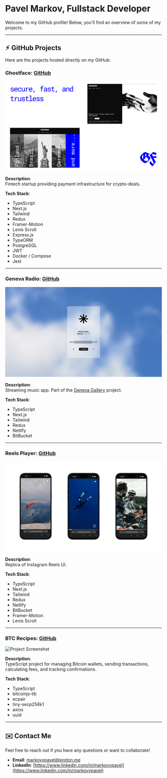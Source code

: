 # Pavel Markov, Fullstack Developer

Welcome to my GitHub profile! Below, you'll find an overview of some of my projects.

---

## ⚡︎ GitHub Projects

Here are the projects hosted directly on my GitHub:

### Ghostface: [GitHub](https://github.com/markovvpavel/ghostface)

![Project Screenshot](https://raw.githubusercontent.com/markovvpavel/markovvpavel/refs/heads/main/images/ghostface.png)

**Description**:  
Fintech startup providing payment infrastructure for crypto-deals.

**Tech Stack**:

- TypeScript
- Next.js
- Tailwind
- Redux
- Framer-Motion
- Lenis Scroll
- Express.js
- TypeORM
- PostgreSQL
- JWT
- Docker / Compose
- Jest

---

### Geneva Radio: [GitHub](https://github.com/markovvpavel/geneva-radio)

![Project Screenshot](https://raw.githubusercontent.com/markovvpavel/markovvpavel/refs/heads/main/images/geneva-radio.png)

**Description**:  
Streaming music app. Part of the [Geneva Gallery](https://geneva-gallery.netlify.app) project.

**Tech Stack**:

- TypeScript
- Next.js
- Tailwind
- Redux
- Netlify
- BitBucket

---

### Reels Player: [GitHub](https://github.com/markovvpavel/reels-player)

![Project Screenshot](https://raw.githubusercontent.com/markovvpavel/markovvpavel/refs/heads/main/images/reels-player.png)

**Description**:  
Replica of Instagram Reels UI.

**Tech Stack**:

- TypeScript
- Next.js
- Tailwind
- Redux
- Netlify
- BitBucket
- Framer-Motion
- Lenis Scroll

---

### BTC Recipes: [GitHub](https://github.com/markovvpavel/btc-recipes)

![Project Screenshot](https://raw.githubusercontent.com/markovvpavel/markovvpavel/refs/heads/main/images/btc-recipes.png)

**Description**:  
TypeScript project for managing Bitcoin wallets, sending transactions, calculating fees, and tracking confirmations.

**Tech Stack**:

- TypeScript
- bitcoinjs-lib
- ecpair
- tiny-secp256k1
- axios
- uuid

---

## ✉️ Contact Me

Feel free to reach out if you have any questions or want to collaborate!

- **Email**: [markovvpavel@proton.me](mailto:markovvpavel@proton.me)
- **LinkedIn**: [https://www.linkedin.com/in/markovvpavel](https://www.linkedin.com/in/markovvpavel)
